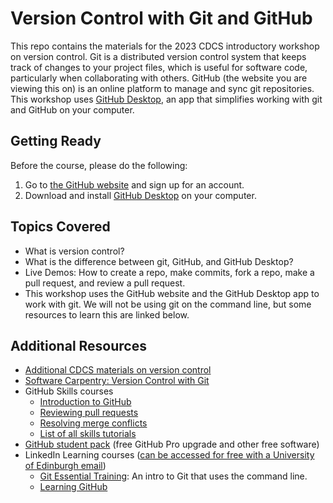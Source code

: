 # Version Control with Git and GitHub

This repo contains the materials for the 2023 CDCS introductory workshop on version control. Git is a distributed version control system that keeps track of changes to your project files, which is useful for software code, particularly when collaborating with others. GitHub (the website you are viewing this on) is an online platform to manage and sync git repositories. This workshop uses [GitHub Desktop](https://desktop.github.com), an app that simplifies working with git and GitHub on your computer.

## Getting Ready

Before the course, please do the following:

1. Go to [the GitHub website](https://github.com) and sign up for an account.
2. Download and install [GitHub Desktop](https://desktop.github.com) on your computer.

## Topics Covered

- What is version control?
- What is the difference between git, GitHub, and GitHub Desktop?
- Live Demos: How to create a repo, make commits, fork a repo, make a pull request, and review a pull request.
- This workshop uses the GitHub website and the GitHub Desktop app to work with git. We will not be using git on the command line, but some resources to learn this are linked below.

## Additional Resources

- [Additional CDCS materials on version control](https://github.com/DCS-training/VersionControl)
- [Software Carpentry: Version Control with Git](https://swcarpentry.github.io/git-novice/)
- GitHub Skills courses
  - [Introduction to GitHub](https://github.com/skills/introduction-to-github)
  - [Reviewing pull requests](https://github.com/skills/review-pull-requests)
  - [Resolving merge conflicts](https://github.com/skills/resolve-merge-conflicts)
  - [List of all skills tutorials](https://github.com/skills)
- [GitHub student pack](https://education.github.com/pack) (free GitHub Pro upgrade and other free software)
- LinkedIn Learning courses ([can be accessed for free with a University of Edinburgh email](https://www.ed.ac.uk/information-services/help-consultancy/is-skills/linkedin-learning))
  - [Git Essential Training](https://www.linkedin.com/learning/git-essential-training-the-basics): An intro to Git that uses the command line.
  - [Learning GitHub](https://www.linkedin.com/learning/learning-github)
